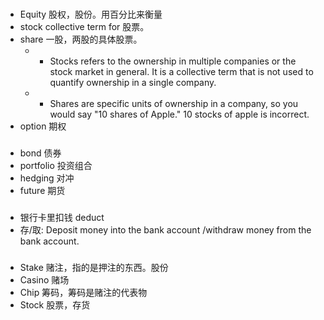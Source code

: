 ### 
- Equity 股权，股份。用百分比来衡量
- stock collective term for 股票。
- share 一股，两股的具体股票。
  - * Stocks refers to the ownership in multiple companies or the stock market in general. It is a collective term that is not used to quantify ownership in a single company.
  - * Shares are specific units of ownership in a company, so you would say "10 shares of Apple." 10 stocks of apple is incorrect.
- option 期权

###
- bond 债券
- portfolio 投资组合
- hedging 对冲
- future 期货 

### 
- 银行卡里扣钱 deduct
- 存/取: Deposit money into the bank account /withdraw money from the bank account.

### 
- Stake 赌注，指的是押注的东西。股份
- Casino 赌场
- Chip 筹码，筹码是赌注的代表物
- Stock 股票，存货
